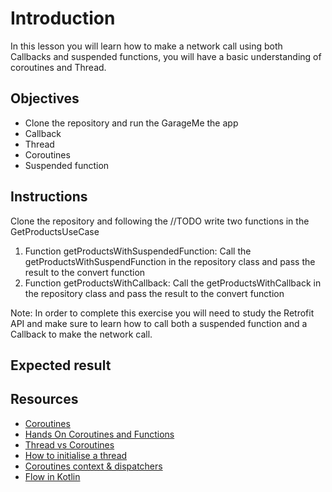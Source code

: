 # Introduction
In this lesson you will learn how to make a network call using both Callbacks and suspended functions, you will have a basic understanding of coroutines and Thread.

## Objectives
- Clone the repository and run the GarageMe the app
- Callback
- Thread
- Coroutines
- Suspended function

## Instructions
Clone the repository and following the //TODO write two functions in the GetProductsUseCase
1. Function getProductsWithSuspendedFunction: Call the getProductsWithSuspendFunction in the repository class and pass the result to the convert function
2. Function getProductsWithCallback: Call the getProductsWithCallback in the repository class and pass the result to the convert function

Note: In order to complete this exercise you will need to study the Retrofit API and make sure to learn how to call both a suspended function and a Callback to make the network call.

## Expected result

## Resources

- [Coroutines](https://kotlinlang.org/docs/coroutines-guide.html#table-of-contents)
- [Hands On Coroutines and Functions](https://play.kotlinlang.org/hands-on/Introduction%20to%20Coroutines%20and%20Channels/01_Introduction)
- [Thread vs Coroutines](https://www.baeldung.com/kotlin/threads-coroutines)
- [How to initialise a thread](https://stackoverflow.com/questions/46505528/how-to-initialize-a-thread-in-kotlin#46505671)
- [Coroutines context & dispatchers](https://kotlinlang.org/docs/coroutine-context-and-dispatchers.html)
- [Flow in Kotlin](https://kotlinlang.org/docs/flow.html#flows)
